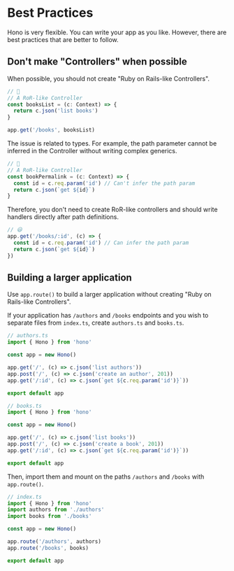 # Best Practices

Hono is very flexible. You can write your app as you like.
However, there are best practices that are better to follow.

## Don't make "Controllers" when possible

When possible, you should not create "Ruby on Rails-like Controllers".

```ts
// 🙁
// A RoR-like Controller
const booksList = (c: Context) => {
  return c.json('list books')
}

app.get('/books', booksList)
```

The issue is related to types. For example, the path parameter cannot be inferred in the Controller without writing complex generics.

```ts
// 🙁
// A RoR-like Controller
const bookPermalink = (c: Context) => {
  const id = c.req.param('id') // Can't infer the path param
  return c.json(`get ${id}`)
}
```

Therefore, you don't need to create RoR-like controllers and should write handlers directly after path definitions.

```ts
// 😃
app.get('/books/:id', (c) => {
  const id = c.req.param('id') // Can infer the path param
  return c.json(`get ${id}`)
})
```

## Building a larger application

Use `app.route()` to build a larger application without creating "Ruby on Rails-like Controllers".

If your application has `/authors` and `/books` endpoints and you wish to separate files from `index.ts`, create `authors.ts` and `books.ts`.

```ts
// authors.ts
import { Hono } from 'hono'

const app = new Hono()

app.get('/', (c) => c.json('list authors'))
app.post('/', (c) => c.json('create an author', 201))
app.get('/:id', (c) => c.json(`get ${c.req.param('id')}`))

export default app
```

```ts
// books.ts
import { Hono } from 'hono'

const app = new Hono()

app.get('/', (c) => c.json('list books'))
app.post('/', (c) => c.json('create a book', 201))
app.get('/:id', (c) => c.json(`get ${c.req.param('id')}`))

export default app
```

Then, import them and mount on the paths `/authors` and `/books` with `app.route()`.

```ts
// index.ts
import { Hono } from 'hono'
import authors from './authors'
import books from './books'

const app = new Hono()

app.route('/authors', authors)
app.route('/books', books)

export default app
```
